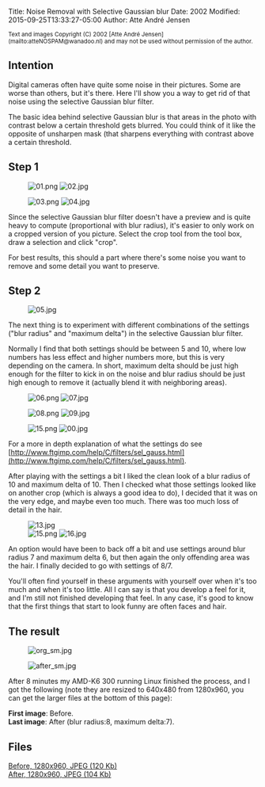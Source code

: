 Title: Noise Removal with Selective Gaussian blur
Date: 2002
Modified: 2015-09-25T13:33:27-05:00
Author: Atte André Jensen


<small>
Text and images Copyright (C) 2002 [Atte André Jensen](mailto:atteNOSPAM@wanadoo.nl) and may not be used without permission of the author.
</small>

## Intention

Digital cameras often have quite some noise in their pictures. Some are worse than others, but it's there. Here I'll show you a way to get rid of that noise using the selective Gaussian blur filter.

The basic idea behind selective Gaussian blur is that areas in the photo with contrast below a certain threshold gets blurred. You could think of it like the opposite of unsharpen mask (that sharpens everything with contrast above a certain threshold.

## Step 1

<figure>
<img src="01.png" alt="01.png"/> <img src="02.jpg" alt="02.jpg"/>
</figure>

<figure>
<img src="03.png" alt="03.png"/> <img src="04.jpg" alt="04.jpg"/>
</figure>

Since the selective Gaussian blur filter doesn't have a preview and is quite heavy to compute (proportional with blur radius), it's easier to only work on a cropped version of you picture. Select the crop tool from the tool box, draw a selection and click "crop".

For best results, this should a part where there's some noise you want to remove and some detail you want to preserve.

## Step 2

<figure>
<img src="05.jpg" alt="05.jpg"/>
</figure>

The next thing is to experiment with different combinations of the settings ("blur radius" and "maximum delta") in the selective Gaussian blur filter.

Normally I find that both settings should be between 5 and 10, where low numbers has less effect and higher numbers more, but this is very depending on the camera. In short, maximum delta should be just high enough for the filter to kick in on the noise and blur radius should be just high enough to remove it (actually blend it with neighboring areas).

<figure>
<img src="06.png" alt="06.png"/> <img src="07.jpg" alt="07.jpg"/>
</figure>

<figure>
<img src="08.png" alt="08.png"/> <img src="09.jpg" alt="09.jpg"/>
</figure>

<figure>
<img src="15.png" alt="15.png"/> <img src="00.jpg" alt="00.jpg"/>
</figure>

For a more in depth explanation of what the settings do see [http://www.ftgimp.com/help/C/filters/sel_gauss.html](http://www.ftgimp.com/help/C/filters/sel_gauss.html).

After playing with the settings a bit I liked the clean look of a blur radius of 10 and maximum delta of 10\. Then I checked what those settings looked like on another crop (which is always a good idea to do), I decided that it was on the very edge, and maybe even too much. There was too much loss of detail in the hair.

<figure>
<img src="13.jpg" alt="13.jpg"/><br/>
<img src="15.png" alt="15.png"/> <img src="16.jpg" alt="16.jpg"/>
</figure>

An option would have been to back off a bit and use settings around blur radius 7 and maximum delta 6, but then again the only offending area was the hair. I finally decided to go with settings of 8/7.

You'll often find yourself in these arguments with yourself over when it's too much and when it's too little. All I can say is that you develop a feel for it, and I'm still not finished developing that feel. In any case, it's good to know that the first things that start to look funny are often faces and hair.

## The result

<figure>
<img src="org_sm.jpg" alt="org_sm.jpg"/>
</figure>

<figure>
<img src="after_sm.jpg" alt="after_sm.jpg"/>
</figure>

After 8 minutes my AMD-K6 300 running Linux finished the process, and I got the following (note they are resized to 640x480 from 1280x960, you can get the larger files at the bottom of this page):

**First image**: Before.  
**Last image**: After (blur radius:8, maximum delta:7).

## Files

[Before, 1280x960, JPEG (120 Kb)](before.jpg)  
[After, 1280x960, JPEG (104 Kb)](after.jpg)

